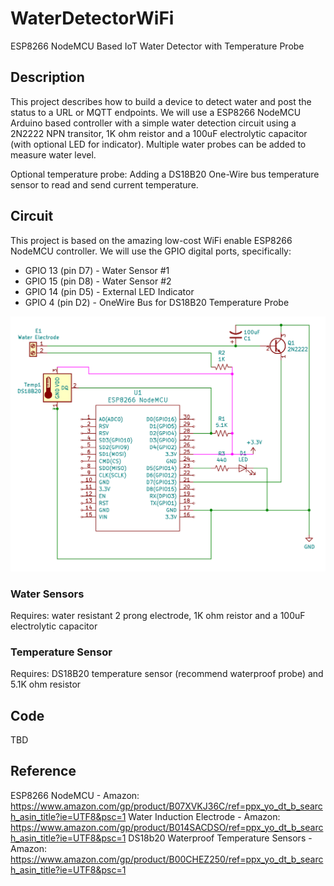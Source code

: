 # WaterDetectorWiFi
ESP8266 NodeMCU Based IoT Water Detector with Temperature Probe

## Description
This project describes how to build a device to detect water and post the status to a URL or MQTT endpoints. 
We will use a ESP8266 NodeMCU Arduino based controller with a simple water detection circuit using a 2N2222 NPN transitor, 
1K ohm reistor and a 100uF electrolytic capacitor (with optional LED for indicator).  Multiple water probes can be added to measure water level.

Optional temperature probe: Adding a DS18B20 One-Wire bus temperature sensor to read and send current temperature.

## Circuit
This project is based on the amazing low-cost WiFi enable ESP8266 NodeMCU controller.  We will use the GPIO digital ports, specifically:
* GPIO 13 (pin D7) - Water Sensor #1
* GPIO 15 (pin D8) - Water Sensor #2
* GPIO 14 (pin D5) - External LED Indicator
* GPIO  4 (pin D2) - OneWire Bus for DS18B20 Temperature Probe

![Circuit Board](schematic.png)

### Water Sensors
Requires: water resistant 2 prong electrode, 1K ohm reistor and a 100uF electrolytic capacitor 

### Temperature Sensor
Requires: DS18B20 temperature sensor (recommend waterproof probe) and 5.1K ohm resistor

## Code
TBD

## Reference
ESP8266 NodeMCU - Amazon: https://www.amazon.com/gp/product/B07XVKJ36C/ref=ppx_yo_dt_b_search_asin_title?ie=UTF8&psc=1
Water Induction Electrode - Amazon: https://www.amazon.com/gp/product/B014SACDSO/ref=ppx_yo_dt_b_search_asin_title?ie=UTF8&psc=1
DS18b20 Waterproof Temperature Sensors - Amazon: https://www.amazon.com/gp/product/B00CHEZ250/ref=ppx_yo_dt_b_search_asin_title?ie=UTF8&psc=1

